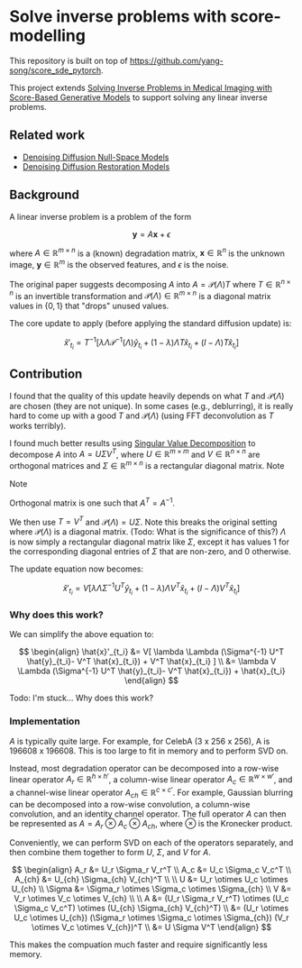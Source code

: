 # Solve inverse problems with score-modelling

This repository is built on top of https://github.com/yang-song/score_sde_pytorch.

[1]: https://arxiv.org/abs/2111.08005

This project extends [Solving Inverse Problems in Medical Imaging with Score-Based Generative Models][1] to support solving any linear inverse problems. 

## Related work

[2]: https://github.com/wyhuai/DDNM
[3]: https://github.com/bahjat-kawar/ddrm

- [Denoising Diffusion Null-Space Models][2]
- [Denoising Diffusion Restoration Models][3]

## Background

A linear inverse problem is a problem of the form

$$
\mathbf{y} = A\mathbf{x} + \epsilon
$$

where $A \in \mathbb{R}^{m \times n}$ is a (known) degradation matrix, $\mathbf{x} \in \mathbb{R}^n$ is the unknown image, $\mathbf{y} \in \mathbb{R}^m$ is the observed features, and $\epsilon$ is the noise.

The original paper suggests decomposing $A$ into $A = \mathcal{P}(\Lambda) T$ where $T \in \mathbb{R}^{n \times n}$ is an invertible transformation and $\mathcal{P}(\Lambda) \in \mathbb{R}^{m \times n}$ is a diagonal matrix values in $\{0,1\}$ that "drops" unused values. 

The core update to apply (before applying the standard diffusion update) is:

$$
\hat{x}'_{t_i} = T^{-1}[
    \lambda \Lambda \mathcal{P}^{-1}(\Lambda) \hat{y}_{t_i}
    + (1-\lambda) \Lambda T \hat{x}_{t_i}
    + (I-\Lambda) T \hat{x}_{t_i}
]
$$

## Contribution

I found that the quality of this update heavily depends on what $T$ and $\mathcal{P}(\Lambda)$ are chosen (they are not unique). In some cases (e.g., deblurring), it is really hard to come up with a good $T$ and $\mathcal{P}(\Lambda)$ (using FFT deconvolution as $T$ works terribly).

[4]: https://en.wikipedia.org/wiki/Singular_value_decomposition

I found much better results using [Singular Value Decomposition][4] to decompose $A$ into $A = U \Sigma V^T$, where $U \in \mathbb{R}^{m \times m}$ and $V \in \mathbb{R}^{n \times n}$ are orthogonal matrices and $\Sigma \in \mathbb{R}^{m \times n}$ is a rectangular diagonal matrix. Note 

> [!NOTE]
> Orthogonal matrix is one such that $A^T = A^{-1}$.

We then use $T = V^T$ and $\mathcal{P}(\Lambda) = U \Sigma$. Note this breaks the original setting where $\mathcal{P}(\Lambda)$ is a diagonal matrix. (Todo: What is the significance of this?) $\Lambda$ is now simply a rectangular diagonal matrix like $\Sigma$, except it has values 1 for the corresponding diagonal entries of $\Sigma$ that are non-zero, and 0 otherwise.

The update equation now becomes:

$$
\hat{x}'_{t_i} = V[
    \lambda \Lambda \Sigma^{-1} U^T \hat{y}_{t_i}
    + (1-\lambda) \Lambda V^T \hat{x}_{t_i}
    + (I-\Lambda) V^T \hat{x}_{t_i}
]
$$

### Why does this work?

We can simplify the above equation to:

$$
\begin{align}
\hat{x}'_{t_i}
    &= V[
        \lambda \Lambda (\Sigma^{-1} U^T \hat{y}_{t_i}- V^T \hat{x}_{t_i})
        + V^T \hat{x}_{t_i}
    ] \\
    &= \lambda V \Lambda (\Sigma^{-1} U^T \hat{y}_{t_i}- V^T \hat{x}_{t_i})
        + \hat{x}_{t_i}
\end{align}
$$

Todo: I'm stuck... Why does this work?

### Implementation

$A$ is typically quite large. For example, for CelebA (3 x 256 x 256), A is 196608 x 196608. This is too large to fit in memory and to perform SVD on. 

Instead, most degradation operator can be decomposed into a row-wise linear operator $A_r \in \mathbb{R}^{h \times h'}$, a column-wise linear operator $A_c \in \mathbb{R}^{w \times w'}$, and a channel-wise linear operator $A_{ch} \in \mathbb{R}^{c \times c'}$. For example, Gaussian blurring can be decomposed into a row-wise convolution, a column-wise convolution, and an identity channel operator. The full operator $A$ can then be represented as $A = A_r \otimes A_c \otimes A_{ch}$, where $\otimes$ is the Kronecker product. 

Conveniently, we can perform SVD on each of the operators separately, and then combine them together to form $U$, $\Sigma$, and $V$ for $A$.

$$
\begin{align}
    A_r &= U_r \Sigma_r V_r^T \\
    A_c &= U_c \Sigma_c V_c^T \\
    A_{ch} &= U_{ch} \Sigma_{ch} V_{ch}^T \\
    \\
    U &= U_r \otimes U_c \otimes U_{ch} \\
    \Sigma &= \Sigma_r \otimes \Sigma_c \otimes \Sigma_{ch} \\
    V &= V_r \otimes V_c \otimes V_{ch} \\
    \\
    A 
        &= (U_r \Sigma_r V_r^T) 
        \otimes (U_c \Sigma_c V_c^T)
        \otimes (U_{ch} \Sigma_{ch} V_{ch}^T) \\
        &= (U_r \otimes U_c \otimes U_{ch})
        (\Sigma_r \otimes \Sigma_c \otimes \Sigma_{ch}) 
        (V_r \otimes V_c \otimes V_{ch})^T \\
        &= U \Sigma V^T
\end{align}
$$

This makes the compuation much faster and require significantly less memory.
